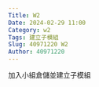 ```yaml
---
Title: W2
Date: 2024-02-29 11:00
Category: w2
Tags: 建立子模組
Slug: 40971220 W2
Author: 40971220
---
```


加入小組倉儲並建立子模組

<!-- PELICAN_END_SUMMARY -->